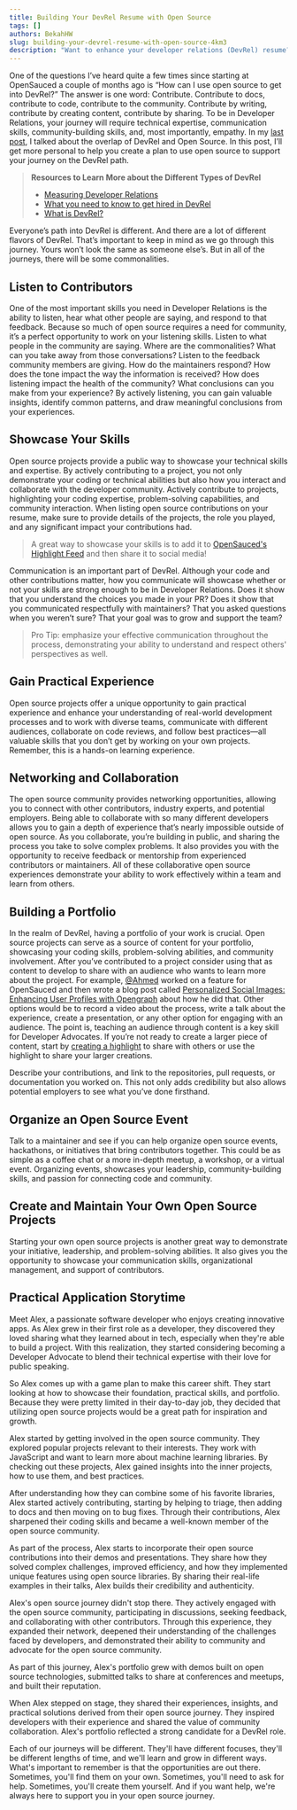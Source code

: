 ```yaml
---
title: Building Your DevRel Resume with Open Source
tags: []
authors: BekahHW
slug: building-your-devrel-resume-with-open-source-4km3
description: "Want to enhance your developer relations (DevRel) resume? Discover the power of open source and learn how to leverage it to showcase your skills, experience, and contributions in this informative blog post."
---
```


One of the questions I’ve heard quite a few times since starting at OpenSauced a couple of months ago is “How can I use open source to get into DevRel?” The answer is one word: Contribute. Contribute to docs, contribute to code, contribute to the community. Contribute by writing, contribute by creating content, contribute by sharing. To be in Developer Relations, your journey will require technical expertise, communication skills, community-building skills, and, most importantly, empathy.  In my [last post](https://dev.to/opensauced/devrel-and-open-source-a-powerful-combination-3ldp), I talked about the overlap of DevRel and Open Source. In this post, I’ll get more personal to help you create a plan to use open source to support your journey on the DevRel path. 

<!-- truncate -->

> **Resources to Learn More about the Different Types of DevRel**
> - [Measuring Developer Relations](https://www.swyx.io/measuring-devrel)
> - [What you need to know to get hired in DevRel](https://youtu.be/3X-EUEOg638)
> - [What is DevRel?](https://www.tessakriesel.com/what-is-devrel/)


Everyone’s path into DevRel is different. And there are a lot of different flavors of DevRel. That’s important to keep in mind as we go through this journey. Yours won’t look the same as someone else’s. But in all of the journeys, there will be some commonalities.

## Listen to Contributors
One of the most important skills you need in Developer Relations is the ability to listen, hear what other people are saying, and respond to that feedback. Because so much of open source requires a need for community, it’s a perfect opportunity to work on your listening skills. Listen to what people in the community are saying. Where are the commonalities? What can you take away from those conversations? Listen to the feedback community members are giving. How do the maintainers respond? How does the tone impact the way the information is received? How does listening impact the health of the community? What conclusions can you make from your experience? By actively listening, you can gain valuable insights, identify common patterns, and draw meaningful conclusions from your experiences.

## Showcase Your Skills
Open source projects provide a public way to showcase your technical skills and expertise. By actively contributing to a project, you not only demonstrate your coding or technical abilities but also how you interact and collaborate with the developer community. Actively contribute to projects, highlighting your coding expertise, problem-solving capabilities, and community interaction. When listing open source contributions on your resume, make sure to provide details of the projects, the role you played, and any significant impact your contributions had. 

> A great way to showcase your skills is to add it to [OpenSauced's Highlight Feed](https://insights.opensauced.pizza/feed) and then share it to social media!

Communication is an important part of DevRel. Although your code and other contributions matter, how you communicate will showcase whether or not your skills are strong enough to be in Developer Relations. Does it show that you understand the choices you made in your PR? Does it show that you communicated respectfully with maintainers? That you asked questions when you weren’t sure? That your goal was to grow and support the team?

> Pro Tip: emphasize your effective communication throughout the process, demonstrating your ability to understand and respect others' perspectives as well.

## Gain Practical Experience
Open source projects offer a unique opportunity to gain practical experience and enhance your understanding of real-world development processes and to work with diverse teams, communicate with different audiences, collaborate on code reviews, and follow best practices—all valuable skills that you don’t get by working on your own projects. Remember, this is a hands-on learning experience.

## Networking and Collaboration
The open source community provides networking opportunities, allowing you to connect with other contributors, industry experts, and potential employers. Being able to collaborate with so many different developers allows you to gain a depth of experience that’s nearly impossible outside of open source. As you collaborate, you’re building in public, and sharing the process you take to solve complex problems. It also provides you with the opportunity to receive feedback or mentorship from experienced contributors or maintainers. All of these collaborative open source experiences demonstrate your ability to work effectively within a team and learn from others.

## Building a Portfolio
In the realm of DevRel, having a portfolio of your work is crucial. Open source projects can serve as a source of content for your portfolio, showcasing your coding skills, problem-solving abilities, and community involvement. After you’ve contributed to a project consider using that as content to develop to share with an audience who wants to learn more about the project. For example, [@Ahmed](https://dev.to/deadreyo) worked on a feature for OpenSauced and then wrote a blog post called [Personalized Social Images: Enhancing User Profiles with Opengraph](https://dev.to/opensauced/personalized-social-images-enhancing-user-profiles-with-opengraph-1iio) about how he did that. Other options would be to record a video about the process, write a talk about the experience, create a presentation, or any other option for engaging with an audience. The point is, teaching an audience through content is a key skill for Developer Advocates. If you’re not ready to create a larger piece of content, start by [creating a highlight](https://insights.opensauced.pizza/feed) to share with others or use the highlight to share your larger creations. 

Describe your contributions, and link to the repositories, pull requests, or documentation you worked on. This not only adds credibility but also allows potential employers to see what you’ve done firsthand. 

## Organize an Open Source Event 
Talk to a maintainer and see if you can help organize open source events, hackathons, or initiatives that bring contributors together. This could be as simple as a coffee chat or a more in-depth meetup, a workshop, or a virtual event. Organizing events, showcases your leadership, community-building skills, and passion for connecting code and community. 

## Create and Maintain Your Own Open Source Projects
Starting your own open source projects is another great way to demonstrate your initiative, leadership, and problem-solving abilities. It also gives you the opportunity to showcase your communication skills, organizational management, and support of contributors.

## Practical Application Storytime
Meet Alex, a passionate software developer who enjoys creating innovative apps. As Alex grew in their first role as a developer, they discovered they loved sharing what they learned about in tech, especially when they're able to build a project. With this realization, they started considering becoming a Developer Advocate to blend their technical expertise with their love for public speaking.

So Alex comes up with a game plan to make this career shift. They start looking at how to showcase their foundation, practical skills, and portfolio. Because they were pretty limited in their day-to-day job, they decided that utilizing open source projects would be a great path for inspiration and growth.

Alex started by getting involved in the open source community. They explored popular projects relevant to their interests. They work with JavaScript and want to learn more about machine learning libraries. By checking out these projects, Alex gained insights into the inner projects, how to use them, and best practices.

After understanding how they can combine some of his favorite libraries, Alex started actively contributing, starting by helping to triage, then adding to docs and then moving on to bug fixes. Through their contributions, Alex sharpened their coding skills and became a well-known member of the open source community.

As part of the process, Alex starts to incorporate their open source contributions into their demos and presentations. They share how they solved complex challenges, improved efficiency, and how they implemented unique features using open source libraries. By sharing their real-life examples in their talks, Alex builds their credibility and authenticity.

Alex's open source journey didn't stop there. They actively engaged with the open source community, participating in discussions, seeking feedback, and collaborating with other contributors. Through this experience, they expanded their network, deepened their understanding of the challenges faced by developers, and demonstrated their ability to community and advocate for the open source community.

As part of this journey, Alex's portfolio grew with demos built on open source technologies, submitted talks to share at conferences and meetups, and built their reputation.

When Alex stepped on stage, they shared their experiences, insights, and practical solutions derived from their open source journey. They inspired developers with their experience and shared the value of community collaboration. Alex's portfolio reflected a strong candidate for a DevRel role.

Each of our journeys will be different. They'll have different focuses, they'll be different lengths of time, and we'll learn and grow in different ways. What's important to remember is that the opportunities are out there. Sometimes, you'll find them on your own. Sometimes, you'll need to ask for help. Sometimes, you'll create them yourself. And if you want help, we're always here to support you in your open source journey. 